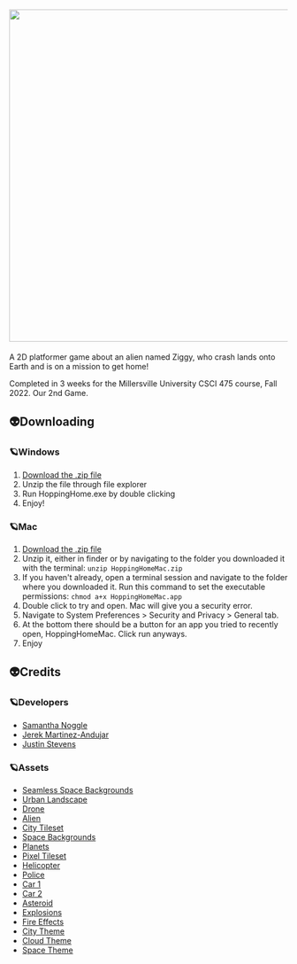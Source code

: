 # <img src="https://user-images.githubusercontent.com/44234583/200206541-dc5dfe75-dc41-41eb-9d23-7b7e0190008f.png" width="600">

A 2D platformer game about an alien named Ziggy, who crash lands onto Earth and is on a mission to get home!

Completed in 3 weeks for the Millersville University CSCI 475 course, Fall 2022. Our 2nd Game. 

## 👽Downloading

### 🪐Windows

1. [Download the .zip file](https://drive.google.com/file/d/1ptSPr_cPhEvvXqsf2Hs9FudKYTqhpfeh/view?usp=sharing)
2. Unzip the file through file explorer
3. Run HoppingHome.exe by double clicking
4. Enjoy!

### 🪐Mac

1. [Download the .zip file](https://drive.google.com/drive/folders/1P3S64ivIQZrfmEUbXKBt9CAneWoR_hzF?usp=sharing)
2. Unzip it, either in finder or by navigating to the folder you downloaded it with the terminal: ```unzip HoppingHomeMac.zip```
3. If you haven't already, open a terminal session and navigate to the folder where you downloaded it. Run this command to set the executable permissions: ```chmod a+x HoppingHomeMac.app ```
5. Double click to try and open. Mac will give you a security error.
6. Navigate to System Preferences > Security and Privacy > General tab. 
7. At the bottom there should be a button for an app you tried to recently open, HoppingHomeMac. Click run anyways.
8. Enjoy

## 👽Credits

### 🪐Developers 
- [Samantha Noggle](https://github.com/astruxie)
- [Jerek Martinez-Andujar](https://github.com/JPapyrus)
- [Justin Stevens](https://github.com/JSteve0)

### 🪐Assets
- [Seamless Space Backgrounds](https://screamingbrainstudios.itch.io/seamless-space-backgrounds)
- [Urban Landscape](https://opengameart.org/content/urban-landscape)
- [Drone](https://elthen.itch.io/2d-pixel-art-robotic-drone-sprites)
- [Alien](https://elthen.itch.io/2d-pixel-art-alien-trooper)
- [City Tileset](https://mariaparragames.itch.io/free-retro-city-assetpack)
- [Space Backgrounds](https://screamingbrainstudios.itch.io/seamless-space-backgrounds)
- [Planets](https://helianthus-games.itch.io/pixel-art-planets)
- [Pixel Tileset](https://pixelfrog-assets.itch.io/pixel-adventure-1)
- [Helicopter](https://opengameart.org/content/helicopter-2)
- [Police](https://elthen.itch.io/2d-pixel-art-cop-sprites)
- [Car 1](https://opengameart.org/content/2d-car-sprite-4)
- [Car 2](https://opengameart.org/content/2d-car-sprite-8)
- [Asteroid](https://foozlecc.itch.io/void-environment-pack)
- [Explosions](https://ansimuz.itch.io/explosion-animations-pack)
- [Fire Effects](https://xyezawr.itch.io/free)
- [City Theme](https://opengameart.org/content/metropolis-rush)
- [Cloud Theme](https://opengameart.org/content/enchanted-tiki-86)
- [Space Theme](https://opengameart.org/content/through-space)
